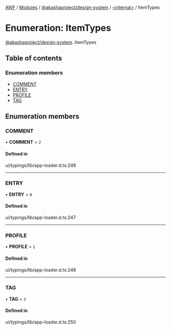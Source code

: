 [AWF](../README.md) / [Modules](../modules.md) / [@akashaproject/design-system](../modules/akashaproject_design_system.md) / [<internal\>](../modules/akashaproject_design_system._internal_.md) / ItemTypes

# Enumeration: ItemTypes

[@akashaproject/design-system](../modules/akashaproject_design_system.md).[<internal>](../modules/akashaproject_design_system._internal_.md).ItemTypes

## Table of contents

### Enumeration members

- [COMMENT](akashaproject_design_system._internal_.ItemTypes.md#comment)
- [ENTRY](akashaproject_design_system._internal_.ItemTypes.md#entry)
- [PROFILE](akashaproject_design_system._internal_.ItemTypes.md#profile)
- [TAG](akashaproject_design_system._internal_.ItemTypes.md#tag)

## Enumeration members

### COMMENT

• **COMMENT** = `2`

#### Defined in

ui/typings/lib/app-loader.d.ts:249

___

### ENTRY

• **ENTRY** = `0`

#### Defined in

ui/typings/lib/app-loader.d.ts:247

___

### PROFILE

• **PROFILE** = `1`

#### Defined in

ui/typings/lib/app-loader.d.ts:248

___

### TAG

• **TAG** = `3`

#### Defined in

ui/typings/lib/app-loader.d.ts:250
